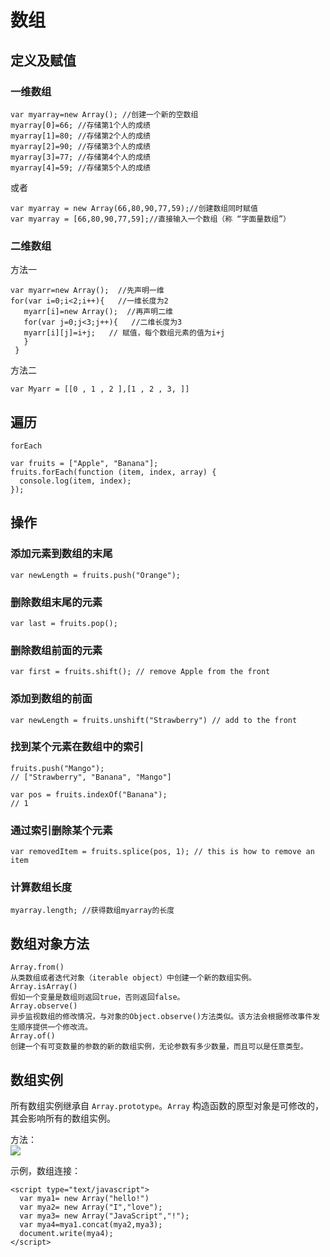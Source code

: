 # 数组

## 定义及赋值
### 一维数组
```
var myarray=new Array(); //创建一个新的空数组
myarray[0]=66; //存储第1个人的成绩
myarray[1]=80; //存储第2个人的成绩
myarray[2]=90; //存储第3个人的成绩
myarray[3]=77; //存储第4个人的成绩
myarray[4]=59; //存储第5个人的成绩
```
或者
```
var myarray = new Array(66,80,90,77,59);//创建数组同时赋值
var myarray = [66,80,90,77,59];//直接输入一个数组（称 “字面量数组”）
```

### 二维数组
方法一
```
var myarr=new Array();  //先声明一维 
for(var i=0;i<2;i++){   //一维长度为2
   myarr[i]=new Array();  //再声明二维 
   for(var j=0;j<3;j++){   //二维长度为3
   myarr[i][j]=i+j;   // 赋值，每个数组元素的值为i+j
   }
 }
```

方法二
```
var Myarr = [[0 , 1 , 2 ],[1 , 2 , 3, ]]
```

## 遍历

`forEach`
```
var fruits = ["Apple", "Banana"];
fruits.forEach(function (item, index, array) {
  console.log(item, index);
});
```

## 操作
### 添加元素到数组的末尾
```
var newLength = fruits.push("Orange");
```

### 删除数组末尾的元素
```
var last = fruits.pop();
```
### 删除数组前面的元素
```
var first = fruits.shift(); // remove Apple from the front
```
### 添加到数组的前面
```
var newLength = fruits.unshift("Strawberry") // add to the front
```

### 找到某个元素在数组中的索引
```
fruits.push("Mango");
// ["Strawberry", "Banana", "Mango"]

var pos = fruits.indexOf("Banana");
// 1
```
### 通过索引删除某个元素

```
var removedItem = fruits.splice(pos, 1); // this is how to remove an item
```

### 计算数组长度
```
myarray.length; //获得数组myarray的长度

```

## 数组对象方法
```
Array.from() 
从类数组或者迭代对象（iterable object）中创建一个新的数组实例。
Array.isArray()
假如一个变量是数组则返回true，否则返回false。
Array.observe() 
异步监视数组的修改情况，与对象的Object.observe()方法类似。该方法会根据修改事件发生顺序提供一个修改流。
Array.of() 
创建一个有可变数量的参数的新的数组实例，无论参数有多少数量，而且可以是任意类型。
```

## 数组实例
所有数组实例继承自 `Array.prototype`。`Array` 构造函数的原型对象是可修改的，其会影响所有的数组实例。

方法：  
![](http://img.imooc.com/533295ab0001dead05190599.jpg)

示例，数组连接：
```
<script type="text/javascript">
  var mya1= new Array("hello!")
  var mya2= new Array("I","love");
  var mya3= new Array("JavaScript","!");
  var mya4=mya1.concat(mya2,mya3);
  document.write(mya4);
</script>
```
